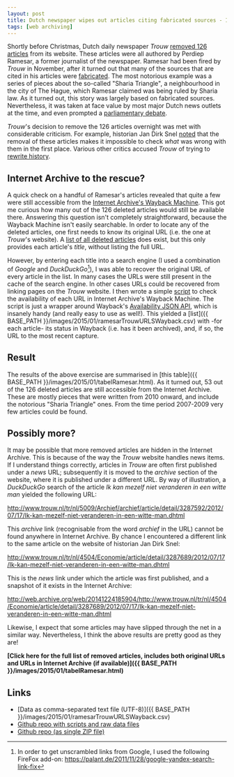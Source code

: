 ```yaml
---
layout: post
title: Dutch newspaper wipes out articles citing fabricated sources - Internet Archive to the rescue!
tags: [web archiving]
---
```


Shortly before Christmas, Dutch daily newspaper *Trouw* [removed 126 articles](http://www.nrc.nl/nieuws/2014/12/20/trouw-trekt-126-artikelen-van-perdiep-ramesar-in/) from its website. These articles were all authored by Perdiep Ramesar, a former journalist of the newspaper. Ramesar had been fired by *Trouw* in November, after it turned out that many of the sources that are cited in his articles were [fabricated](http://static1.trouw.nl/static/asset/2014/Onderzoeksrapport_bronnengebruik_Trouw_19122014_7707.pdf). The most notorious example was a series of pieces about the so-called "Sharia Triangle", a neighbourhood in the city of The Hague, which Ramesar claimed was being ruled  by Sharia law. As it turned out, this story was largely based on fabricated sources. Nevertheless, it was taken at face value by most major Dutch news outlets at the time, and even prompted a [parliamentary debate](http://www.tweedekamer.nl/kamerstukken/detail?id=2013D34540&did=2013D34540).

*Trouw*'s decision to remove the 126  articles overnight was met with considerable criticism. For example, historian Jan Dirk Snel [noted](http://jandirksnel.wordpress.com/2014/12/24/geschiedvervalsing-het-echte-schandaal-bij-trouw-is-nu-pas-begonnen/) that the removal of these articles makes it impossible to check *what* was wrong with them in the first place. Various other critics accused *Trouw* of trying to [rewrite history](http://www.journalismlab.nl/2014/12/perdiep-gewist-gaan-trouw-en-ad-gaan-voor-geschiedvervalsing/).  

<!-- more -->

## Internet Archive to the rescue?

A quick check on a handful of Ramesar's articles revealed that quite a few were still accessible from the [Internet Archive's Wayback Machine](http://archive.org/web/). This got me curious how many out of the 126 deleted articles would still be available there. Answering this question isn't completely straightforward, because the Wayback Machine isn't easily searchable. In order to locate any of the deleted articles, one first needs to know its original URL (i.e. the one at *Trouw*'s website). A [list of all deleted articles](http://static3.trouw.nl/static/asset/2014/Artikelen_met_niet_verifieerbare_bronnen_Ramesar_2007_2014_7708.pdf) does exist, but this only provides each article's *title*, without listing the full URL.

However, by entering each title into a search engine (I used a combination of *Google* and *DuckDuckGo*[^1]), I was able to recover the original URL of every article in the list. In many cases the URLs were still present in the cache of the search engine. In other cases URLs could be recovered from linking pages on the *Trouw* website. I then wrote a simple [script](https://github.com/bitsgalore/trouwRamesarWayback/blob/master/scripts/checkLinksInWayback.py) to check the availability of each URL in Internet Archive's Wayback Machine. The script is just a wrapper around Wayback's [Availability JSON API](https://archive.org/help/wayback_api.php), which is insanely handy (and really easy to use as well!). This yielded a [list]({{ BASE_PATH }}/images/2015/01/ramesarTrouwURLSWayback.csv) with -for each article- its status in Wayback (i.e. has it been archived), and, if so, the URL to the most recent capture. 

## Result

The results of the above exercise are summarised in [this table]({{ BASE_PATH }}/images/2015/01/tabelRamesar.html). As it turned out, 53 out of the 126 deleted articles are still accessible from the Internet Archive. These are mostly pieces that were written from 2010 onward, and include the notorious "Sharia Triangle" ones. From the time period 2007-2009 very few articles could be found. 

## Possibly more?

It may be possible that more removed articles are hidden in the Internet Archive. This is because of the way the *Trouw* website handles news items. If I understand things correctly, articles in *Trouw* are often first published under a *news* URL; subsequently it is moved to the *archive* section of the website, where it is published under a different URL. By way of illustration, a  *DuckDuckGo* search of the article *Ik kan mezelf niet veranderen in een witte man* yielded the following URL: 

<http://www.trouw.nl/tr/nl/5009/Archief/archief/article/detail/3287592/2012/07/17/Ik-kan-mezelf-niet-veranderen-in-een-witte-man.dhtml>

This *archive* link (recognisable from the word *archief* in the URL) cannot be found anywhere in Internet Archive. By chance I encountered a different link to the same article on the website of historian Jan Dirk Snel:

<http://www.trouw.nl/tr/nl/4504/Economie/article/detail/3287689/2012/07/17/Ik-kan-mezelf-niet-veranderen-in-een-witte-man.dhtml>

This is the *news* link under which the article was first published, and a snapshot of it exists in the Internet Archive:

<http://web.archive.org/web/20141224185904/http://www.trouw.nl/tr/nl/4504/Economie/article/detail/3287689/2012/07/17/Ik-kan-mezelf-niet-veranderen-in-een-witte-man.dhtml>

Likewise, I expect that some articles may have slipped through the net in a similar way. Nevertheless, I think the above results are pretty good as they are! 

**[Click here for the full list of removed articles, includes both original URLs and URLs in Internet Archive (if available)]({{ BASE_PATH }}/images/2015/01/tabelRamesar.html)**


## Links

* [Data as comma-separated text file (UTF-8)]({{ BASE_PATH }}/images/2015/01/ramesarTrouwURLSWayback.csv)
* [Github repo with scripts and raw data files](https://github.com/bitsgalore/trouwRamesarWayback)
* [Github repo (as single ZIP file)](https://github.com/bitsgalore/trouwRamesarWayback/archive/master.zip)

[^1]: In order to get unscrambled links from Google, I used the following FireFox add-on: <https://palant.de/2011/11/28/google-yandex-search-link-fix>
